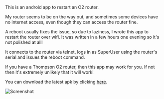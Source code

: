 This is an android app to restart an O2 router.

My router seems to be on the way out, and sometimes some devices have no internet access, even though they can access the router fine.

A reboot usually fixes the issue, so due to laziness, I wrote this app to restart the router over wifi.
It was written in a few hours one evening so it's not polished at all!

It connects to the router via telnet, logs in as SuperUser using the router's serial and issues the reboot command.

If you have a Thompson O2 router, then this app may work for you. If not then it's extremely unlikely that it will work!

You can download the latest apk by clicking [here](https://github.com/jcul/O2RouterRestart/blob/master/dist/O2RouterRestart.apk?raw=true).

![Screenshot](https://raw.github.com/jcul/O2RouterRestart/master/images/Screenshot.png)
